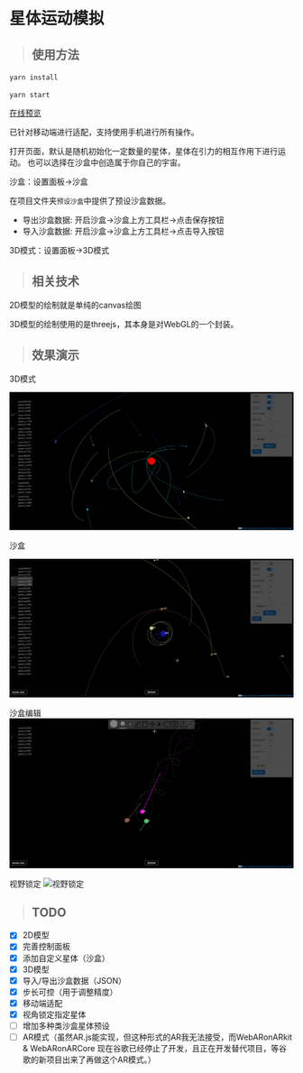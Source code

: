 # 星体运动模拟

>## 使用方法

`yarn install`

`yarn start`

[在线预览](https://public.zkytech.top/stars/index.html)

已针对移动端进行适配，支持使用手机进行所有操作。

打开页面，默认是随机初始化一定数量的星体，星体在引力的相互作用下进行运动。
也可以选择在沙盒中创造属于你自己的宇宙。

沙盒：设置面板->沙盒

在项目文件夹`预设沙盒`中提供了预设沙盒数据。
- 导出沙盒数据: 开启沙盒->沙盒上方工具栏->点击保存按钮
- 导入沙盒数据: 开启沙盒->沙盒上方工具栏->点击导入按钮

3D模式：设置面板->3D模式

>## 相关技术

2D模型的绘制就是单纯的canvas绘图

3D模型的绘制使用的是threejs，其本身是对WebGL的一个封装。

>## 效果演示

3D模式

![3D](preview/3D.gif)

沙盒

![沙盒](preview/沙盒.gif)

沙盒编辑
![沙盒编辑](preview/沙盒编辑.gif)

视野锁定
![视野锁定](preview/视野锁定.gif)


>## TODO

- [X] 2D模型
- [X] 完善控制面板
- [X] 添加自定义星体（沙盒）
- [X] 3D模型
- [X] 导入/导出沙盒数据（JSON）
- [X] 步长可控（用于调整精度）
- [X] 移动端适配
- [X] 视角锁定指定星体
- [ ] 增加多种类沙盒星体预设
- [ ] AR模式（虽然AR.js能实现，但这种形式的AR我无法接受，而WebARonARkit & WebARonARCore 现在谷歌已经停止了开发，且正在开发替代项目，等谷歌的新项目出来了再做这个AR模式。）